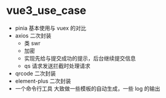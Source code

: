 <!--
 * @Author: hy
 * @Date: 2022-01-31 20:05:21
 * @LastEditors: hy
 * @Description:
 * @LastEditTime: 2022-02-08 02:03:22
 * @FilePath: /vue3UseCase/README.md
 * Copyright 2022 hy, All Rights Reserved.
 * 仅供学习使用~
-->

# vue3_use_case

- pinia 基本使用与 vuex 的对比
- axios 二次封装
  - 类 swr
  - 加密
  - 实现先给与提交成功的提示，后台继续提交信息
  - qs 请求发送拦截时处理请求
- qrcode 二次封装
- element-plus 二次封装
- 一个命令行工具 大致做一些模板的自动生成，一些 log 的输出
